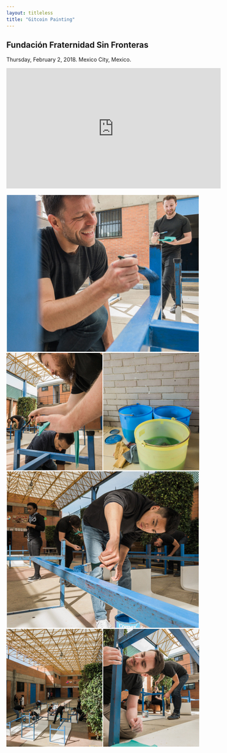 ```yaml
---
layout: titleless
title: "Gitcoin Painting"
---
```


## Fundación Fraternidad Sin Fronteras

Thursday, February 2, 2018. Mexico City, Mexico.

<p class='video'>
  <iframe
    width="560"
    height="315"
    src="https://www.youtube.com/embed/QNFQOABFGio?rel=0&amp;controls=1&amp;showinfo=0"
    frameborder="0"
    allow="autoplay; encrypted-media"
    allowfullscreen>
  </iframe>
</p>

![](single-02-web.jpg)
![](diptic-01-web.jpg)
![](single-01-web.jpg)
![](diptic-02-web.jpg)

